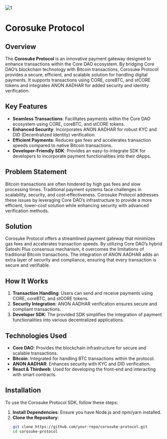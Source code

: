 ![1](https://github.com/user-attachments/assets/b911689b-2c4c-43ac-8c17-c63ca3600ca0)



# Corosuke Protocol

## Overview

The **Corosuke Protocol** is an innovative payment gateway designed to enhance transactions within the Core DAO ecosystem. By bridging Core DAO’s blockchain technology with Bitcoin transactions, Corosuke Protocol provides a secure, efficient, and scalable solution for handling digital payments. It supports transactions using CORE, coreBTC, and stCORE tokens and integrates ANON AADHAR for added security and identity verification.

## Key Features

- **Seamless Transactions**: Facilitates payments within the Core DAO ecosystem using CORE, coreBTC, and stCORE tokens.
- **Enhanced Security**: Incorporates ANON AADHAR for robust KYC and DID (Decentralized Identity) verification.
- **Efficient Payments**: Reduces gas fees and accelerates transaction speeds compared to native Bitcoin transactions.
- **Developer-Friendly SDK**: Provides an easy-to-integrate SDK for developers to incorporate payment functionalities into their dApps.

## Problem Statement

Bitcoin transactions are often hindered by high gas fees and slow processing times. Traditional payment systems face challenges in scalability, security, and cost-effectiveness. Corosuke Protocol addresses these issues by leveraging Core DAO’s infrastructure to provide a more efficient, lower-cost solution while enhancing security with advanced verification methods.

## Solution

Corosuke Protocol offers a streamlined payment gateway that minimizes gas fees and accelerates transaction speeds. By utilizing Core DAO’s hybrid Satoshi Plus consensus mechanism, it overcomes the limitations of traditional Bitcoin transactions. The integration of ANON AADHAR adds an extra layer of security and compliance, ensuring that every transaction is secure and verifiable.

## How It Works

1. **Transaction Handling**: Users can send and receive payments using CORE, coreBTC, and stCORE tokens.
2. **Security Integration**: ANON AADHAR verification ensures secure and compliant transactions.
3. **Developer SDK**: The provided SDK simplifies the integration of payment functionalities into various decentralized applications.

## Technologies Used

- **Core DAO**: Provides the blockchain infrastructure for secure and scalable transactions.
- **Bitcoin**: Integrated for handling BTC transactions within the protocol.
- **ANON AADHAR**: Enhances security with KYC and DID verification.
- **React & Thirdweb**: Used for developing the front-end and interacting with smart contracts.

## Installation

To use the Corosuke Protocol SDK, follow these steps:

1. **Install Dependencies**: Ensure you have Node.js and npm/yarn installed.
2. **Clone the Repository**:
   ```bash
   git clone https://github.com/your-repo/corosuke-protocol.git
   cd corosuke-protocol
